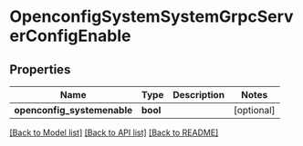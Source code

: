 # OpenconfigSystemSystemGrpcServerConfigEnable

## Properties
Name | Type | Description | Notes
------------ | ------------- | ------------- | -------------
**openconfig_systemenable** | **bool** |  | [optional] 

[[Back to Model list]](../README.md#documentation-for-models) [[Back to API list]](../README.md#documentation-for-api-endpoints) [[Back to README]](../README.md)


